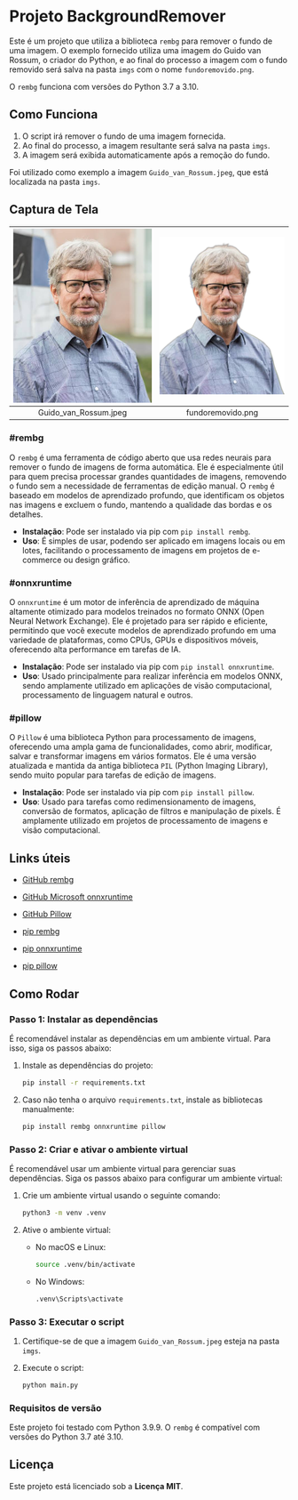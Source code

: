 # Projeto BackgroundRemover

Este é um projeto que utiliza a biblioteca `rembg` para remover o fundo de uma imagem. O exemplo fornecido utiliza uma imagem do Guido van Rossum, o criador do Python, e ao final do processo a imagem com o fundo removido será salva na pasta `imgs` com o nome `fundoremovido.png`.

O `rembg` funciona com versões do Python 3.7 a 3.10.

## Como Funciona

1. O script irá remover o fundo de uma imagem fornecida.
2. Ao final do processo, a imagem resultante será salva na pasta `imgs`.
3. A imagem será exibida automaticamente após a remoção do fundo.

Foi utilizado como exemplo a imagem `Guido_van_Rossum.jpeg`, que está localizada na pasta `imgs`. 

## Captura de Tela

| <img src="imgs/Guido_van_Rossum.jpeg" alt="Guido_van_Rossum" width="600"/> | <img src="imgs/fundoremovido.png" alt="fundoremovido" width="600"/> |
|:---------------------:|:-----------------:|
| Guido_van_Rossum.jpeg | fundoremovido.png | 

### #rembg
O `rembg` é uma ferramenta de código aberto que usa redes neurais para remover o fundo de imagens de forma automática. Ele é especialmente útil para quem precisa processar grandes quantidades de imagens, removendo o fundo sem a necessidade de ferramentas de edição manual. O `rembg` é baseado em modelos de aprendizado profundo, que identificam os objetos nas imagens e excluem o fundo, mantendo a qualidade das bordas e os detalhes.

- **Instalação**: Pode ser instalado via pip com `pip install rembg`.
- **Uso**: É simples de usar, podendo ser aplicado em imagens locais ou em lotes, facilitando o processamento de imagens em projetos de e-commerce ou design gráfico.

### #onnxruntime
O `onnxruntime` é um motor de inferência de aprendizado de máquina altamente otimizado para modelos treinados no formato ONNX (Open Neural Network Exchange). Ele é projetado para ser rápido e eficiente, permitindo que você execute modelos de aprendizado profundo em uma variedade de plataformas, como CPUs, GPUs e dispositivos móveis, oferecendo alta performance em tarefas de IA.

- **Instalação**: Pode ser instalado via pip com `pip install onnxruntime`.
- **Uso**: Usado principalmente para realizar inferência em modelos ONNX, sendo amplamente utilizado em aplicações de visão computacional, processamento de linguagem natural e outros.

### #pillow
O `Pillow` é uma biblioteca Python para processamento de imagens, oferecendo uma ampla gama de funcionalidades, como abrir, modificar, salvar e transformar imagens em vários formatos. Ele é uma versão atualizada e mantida da antiga biblioteca `PIL` (Python Imaging Library), sendo muito popular para tarefas de edição de imagens.

- **Instalação**: Pode ser instalado via pip com `pip install pillow`.
- **Uso**: Usado para tarefas como redimensionamento de imagens, conversão de formatos, aplicação de filtros e manipulação de pixels. É amplamente utilizado em projetos de processamento de imagens e visão computacional.

## Links úteis

- [GitHub rembg](https://github.com/danielgatis/rembg/)
- [GitHub Microsoft onnxruntime](https://github.com/microsoft/onnxruntime)
- [GitHub Pillow](https://github.com/python-pillow/Pillow)

- [pip rembg](https://pypi.org/project/rembg/)
- [pip onnxruntime](https://pypi.org/project/onnxruntime/)
- [pip pillow](https://pypi.org/project/pillow/)

## Como Rodar

### Passo 1: Instalar as dependências

É recomendável instalar as dependências em um ambiente virtual. Para isso, siga os passos abaixo:

1. Instale as dependências do projeto:

    ```bash
    pip install -r requirements.txt
    ```

2. Caso não tenha o arquivo `requirements.txt`, instale as bibliotecas manualmente:

    ```bash
    pip install rembg onnxruntime pillow
    ```

### Passo 2: Criar e ativar o ambiente virtual

É recomendável usar um ambiente virtual para gerenciar suas dependências. Siga os passos abaixo para configurar um ambiente virtual:

1. Crie um ambiente virtual usando o seguinte comando:
    ```bash
    python3 -m venv .venv
    ```

2. Ative o ambiente virtual:
    - No macOS e Linux:
        ```bash
        source .venv/bin/activate
        ```
    - No Windows:
        ```bash
        .venv\Scripts\activate
        ```

### Passo 3: Executar o script

1. Certifique-se de que a imagem `Guido_van_Rossum.jpeg` esteja na pasta `imgs`.
2. Execute o script:

    ```bash
    python main.py
    ```

### Requisitos de versão

Este projeto foi testado com Python 3.9.9. O `rembg` é compatível com versões do Python 3.7 até 3.10.

## Licença

Este projeto está licenciado sob a **Licença MIT**.
